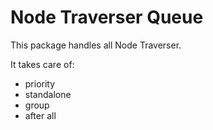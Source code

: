 # Node Traverser Queue

This package handles all Node Traverser.

It takes care of:

- priority
- standalone
- group
- after all
